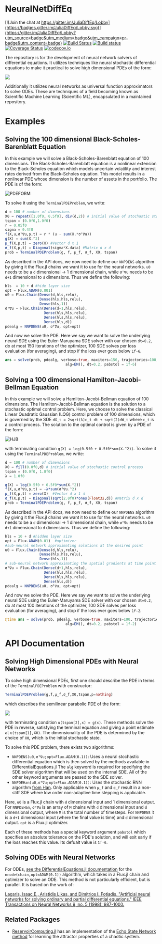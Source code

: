 # NeuralNetDiffEq

[![Join the chat at https://gitter.im/JuliaDiffEq/Lobby](https://badges.gitter.im/JuliaDiffEq/Lobby.svg)](https://gitter.im/JuliaDiffEq/Lobby?utm_source=badge&utm_medium=badge&utm_campaign=pr-badge&utm_content=badge)
[![Build Status](https://travis-ci.org/JuliaDiffEq/NeuralNetDiffEq.jl.svg?branch=master)](https://travis-ci.org/JuliaDiffEq/NeuralNetDiffEq.jl)
[![Build status](https://ci.appveyor.com/api/projects/status/v0eop301bx105av4?svg=true)](https://ci.appveyor.com/project/ChrisRackauckas/neuralnetdiffeq-jl)
[![Coverage Status](https://coveralls.io/repos/JuliaDiffEq/NeuralNetDiffEq.jl/badge.svg?branch=master&service=github)](https://coveralls.io/github/JuliaDiffEq/NeuralNetDiffEq.jl?branch=master)
[![codecov.io](http://codecov.io/github/JuliaDiffEq/NeuralNetDiffEq.jl/coverage.svg?branch=master)](http://codecov.io/github/JuliaDiffEq/NeuralNetDiffEq.jl?branch=master)

The repository is for the development of neural network solvers of differential equations.
It utilizes techniques like neural stochastic differential equations to make it
practical to solve high dimensional PDEs of the form:

![](https://user-images.githubusercontent.com/1814174/63212617-48980480-c0d5-11e9-9fec-0776117464c7.PNG)

Additionally it utilizes neural networks as universal function approximators to
solve ODEs. These are techniques of a field becoming known as Scientific Machine
Learning (Scientific ML), encapsulated in a maintained repository.

# Examples

## Solving the 100 dimensional Black-Scholes-Barenblatt Equation

In this example we will solve a Black-Scholes-Barenblatt equation of 100 dimensions.
The Black-Scholes-Barenblatt equation is a nonlinear extension to the Black-Scholes
equation which models uncertain volatility and interest rates derived from the
Black-Scholes equation. This model results in a nonlinear PDE whose dimension
is the number of assets in the portfolio. The PDE is of the form:

![PDEFORM]()

To solve it using the `TerminalPDEProblem`, we write:

```julia
d = 100 # number of dimensions
X0 = repeat([1.0f0, 0.5f0], div(d,2)) # initial value of stochastic state
tspan = (0.0f0,1.0f0)
r = 0.05f0
sigma = 0.4f0
f(X,u,σᵀ∇u,p,t) = r * (u - sum(X.*σᵀ∇u))
g(X) = sum(X.^2)
μ_f(X,p,t) = zero(X) #Vector d x 1
σ_f(X,p,t) = Diagonal(sigma*X.data) #Matrix d x d
prob = TerminalPDEProblem(g, f, μ_f, σ_f, X0, tspan)
```

As described in the API docs, we now need to define our `NNPDENS` algorithm
by giving it the Flux.jl chains we want it to use for the neural networks.
`u0` needs to be a `d` dimensional -> 1 dimensional chain, while `σᵀ∇u`
needs to be `d+1` dimensional to `d` dimensions. Thus we define the following:

```julia
hls  = 10 + d #hide layer size
opt = Flux.ADAM(0.001)
u0 = Flux.Chain(Dense(d,hls,relu),
                Dense(hls,hls,relu),
                Dense(hls,1))
σᵀ∇u = Flux.Chain(Dense(d+1,hls,relu),
                  Dense(hls,hls,relu),
                  Dense(hls,hls,relu),
                  Dense(hls,d))
pdealg = NNPDENS(u0, σᵀ∇u, opt=opt)
```

And now we solve the PDE. Here we say we want to solve the underlying neural
SDE using the Euler-Maruyama SDE solver with our chosen `dt=0.2`, do at most
150 iterations of the optimizer, 100 SDE solves per loss evaluation (for averaging),
and stop if the loss ever goes below `1f-6`.

```julia
ans = solve(prob, pdealg, verbose=true, maxiters=150, trajectories=100,
                            alg=EM(), dt=0.2, pabstol = 1f-6)
```

## Solving a 100 dimensional Hamilton-Jacobi-Bellman Equation

In this example we will solve a Hamilton-Jacobi-Bellman equation of 100 dimensions.
The Hamilton-Jacobi-Bellman equation is the solution to a stochastic optimal
control problem. Here, we choose to solve the classical Linear Quadratic Gaussian
(LQG) control problem of 100 dimensions, which is governed by the SDE
`dX_t = 2sqrt(λ)c_t dt + sqrt(2)dW_t` where `c_t` is a control process. The solution
to the optimal control is given by a PDE of the form:

![HJB](https://user-images.githubusercontent.com/1814174/63213366-b1817b80-c0d9-11e9-99b2-c8c08b86d2d5.PNG)

with terminating condition `g(X) = log(0.5f0 + 0.5f0*sum(X.^2))`. To solve it
using the `TerminalPDEProblem`, we write:

```julia
d = 100 # number of dimensions
X0 = fill(0.0f0,d) # initial value of stochastic control process
tspan = (0.0f0, 1.0f0)
λ = 1.0f0

g(X) = log(0.5f0 + 0.5f0*sum(X.^2))
f(X,u,σᵀ∇u,p,t) = -λ*sum(σᵀ∇u.^2)
μ_f(X,p,t) = zero(X)  #Vector d x 1 λ
σ_f(X,p,t) = Diagonal(sqrt(2.0f0)*ones(Float32,d)) #Matrix d x d
prob = TerminalPDEProblem(g, f, μ_f, σ_f, X0, tspan)
```

As described in the API docs, we now need to define our `NNPDENS` algorithm
by giving it the Flux.jl chains we want it to use for the neural networks.
`u0` needs to be a `d` dimensional -> 1 dimensional chain, while `σᵀ∇u`
needs to be `d+1` dimensional to `d` dimensions. Thus we define the following:

```julia
hls = 10 + d #hidden layer size
opt = Flux.ADAM(0.01)  #optimizer
#sub-neural network approximating solutions at the desired point
u0 = Flux.Chain(Dense(d,hls,relu),
                Dense(hls,hls,relu),
                Dense(hls,1))
# sub-neural network approximating the spatial gradients at time point
σᵀ∇u = Flux.Chain(Dense(d+1,hls,relu),
                  Dense(hls,hls,relu),
                  Dense(hls,hls,relu),
                  Dense(hls,d))
pdealg = NNPDENS(u0, σᵀ∇u, opt=opt)
```

And now we solve the PDE. Here we say we want to solve the underlying neural
SDE using the Euler-Maruyama SDE solver with our chosen `dt=0.2`, do at most
100 iterations of the optimizer, 100 SDE solves per loss evaluation (for averaging),
and stop if the loss ever goes below `1f-2`.

```julia
@time ans = solve(prob, pdealg, verbose=true, maxiters=100, trajectories=100,
                            alg=EM(), dt=0.2, pabstol = 1f-2)

```

# API Documentation

## Solving High Dimensional PDEs with Neural Networks

To solve high dimensional PDEs, first one should describe the PDE in terms of
the `TerminalPDEProblem` with constructor:

```julia
TerminalPDEProblem(g,f,μ_f,σ_f,X0,tspan,p=nothing)
```

which describes the semilinear parabolic PDE of the form:

![](https://user-images.githubusercontent.com/1814174/63212617-48980480-c0d5-11e9-9fec-0776117464c7.PNG)

with terminating condition `u(tspan[2],x) = g(x)`. These methods solve the PDE in
reverse, satisfying the terminal equation and giving a point estimate at
`u(tspan[1],X0)`. The dimensionality of the PDE is determined by the choice
of `X0`, which is the initial stochastic state. 

To solve this PDE problem, there exists two algorithms:

- `NNPDENS(u0,σᵀ∇u;opt=Flux.ADAM(0.1))`: Uses a neural stochastic differential
  equation which is then solved by the methods available in DifferentialEquations.jl
  The `alg` keyword is required for specifying the SDE solver algorithm that
  will be used on the internal SDE. All of the other keyword arguments are passed
  to the SDE solver.
- `NNPDEHan(u0,σᵀ∇u;opt=Flux.ADAM(0.1))`: Uses the stochastic RNN algorithm
  [from Han](https://www.pnas.org/content/115/34/8505). Only applicable when
  `μ_f` and `σ_f` result in a non-stiff SDE where low order non-adaptive time
  stepping is applicable.

Here, `u0` is a Flux.jl chain with `d` dimensional input and 1 dimensional output.
For `NNPDEHan`, `σᵀ∇u` is an array of `M` chains with `d` dimensional input and
`d` dimensional output, where `M` is the total number of timesteps. For `NNPDENS`
it is a `d+1` dimensional input (where the final value is time) and `d` dimensional
output. `opt` is a Flux.jl optimizer.

Each of these methods has a special keyword argument `pabstol` which specifies
an absolute tolerance on the PDE's solution, and will exit early if the loss
reaches this value. Its defualt value is `1f-6`.

## Solving ODEs with Neural Networks

For ODEs, [see the DifferentialEquations.jl documentation](http://docs.juliadiffeq.org/dev/solvers/ode_solve.html#NeuralNetDiffEq.jl-1)
for the `nnode(chain,opt=ADAM(0.1))` algorithm, which takes in a Flux.jl chain
and optimizer to solve an ODE. This method is not particularly efficient, but
is parallel. It is based on the work of:

[Lagaris, Isaac E., Aristidis Likas, and Dimitrios I. Fotiadis. "Artificial neural networks for solving ordinary and partial differential equations." IEEE Transactions on Neural Networks 9, no. 5 (1998): 987-1000.](https://arxiv.org/pdf/physics/9705023.pdf)

## Related Packages

- [ReservoirComputing.jl](https://github.com/MartinuzziFrancesco/ReservoirComputing.jl) has an implementation of the [Echo State Network method](https://arxiv.org/pdf/1710.07313.pdf) for learning the attractor properties of a chaotic system.
